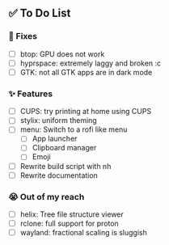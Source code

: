 ## ✅ To Do List
### 🚧 Fixes
- [ ] btop: GPU does not work
- [ ] hyprspace: extremely laggy and broken :c
- [ ] GTK: not all GTK apps are in dark mode

### ✨ Features
- [ ] CUPS: try printing at home using CUPS
- [ ] stylix: uniform theming
- [ ] menu: Switch to a rofi like menu
  - [ ] App launcher
  - [ ] Clipboard manager
  - [ ] Emoji
- [ ] Rewrite build script with nh
- [ ] Rewrite documentation

### 😭 Out of my reach
- [ ] helix: Tree file structure viewer
- [ ] rclone: full support for proton
- [ ] wayland: fractional scaling is sluggish
